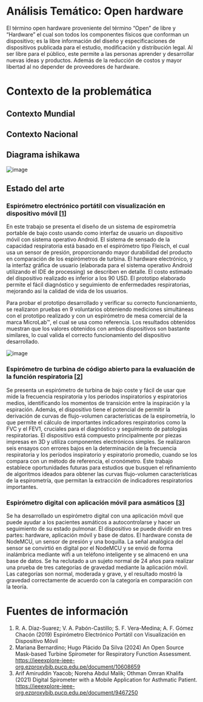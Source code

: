 # Análisis Temático: Open hardware
El término open hardware proveniente del término “Open” de libre y “Hardware” el cual son todos los componentes físicos que conforman un dispositivo; es la libre información del diseño y especificaciones de dispositivos publicada para el estudio, modificación y distribución legal. Al ser libre para el público, este permite a las personas aprender y desarrollar nuevas ideas y productos. Además de la reducción de costos y mayor libertad al no depender de proveedores de hardware.
# Contexto de la problemática
## Contexto Mundial

## Contexto Nacional

## Diagrama ishikawa 
![image](https://github.com/leomachiavello/FundBio2024-2/blob/main/Im%C3%A1genes/Diagrama_de_Ishikawa.png?raw=true)

## Estado del arte

### Espirómetro electrónico portátil con visualización en dispositivo móvil [[1](https://moodle2.utp.edu.co/index.php/revistaciencia/article/view/18451/14631)]
En  este  trabajo  se  presenta  el  diseño  de  un sistema  de  espirometría  portable  de  bajo  costo  usando  como interfaz de usuario un dispositivo móvil con sistema operativo Android. El sistema de sensado de la capacidad respiratoria está basado en el espirómetro tipo Fleisch, el cual usa un sensor de presión,  proporcionando  mayor durabilidad  del  producto  en comparación  de  los  espirómetros  de  turbina.  El  hardware electrónico,  y la  interfaz  gráfica de  usuario (elaborada  para el sistema operativo Android utilizando el IDE de processing) se describen en detalle. El costo   estimado del dispositivo realizado  es  inferior  a  los  90 USD. El  prototipo elaborado permite  el  fácil  diagnóstico  y  seguimiento  de  enfermedades respiratorias, mejorando así la calidad de vida de los usuarios. 

Para  probar  el  prototipo  desarrollado  y  verificar  su  correcto funcionamiento,   se   realizaron   pruebas   en   9   voluntarios obteniendo mediciones simultáneas con el prototipo realizado y con un espirómetro de mesa comercial de la marca MicroLab™, el  cual  se  usa  como  referencia. Los resultados obtenidos muestran que los valores obtenidos con ambos dispositivos son bastante similares, lo cual valida el correcto funcionamiento del dispositivo desarrollado.

![image](https://github.com/leomachiavello/FundBio2024-2/blob/main/Im%C3%A1genes/espir%C3%B3metro_port%C3%A1til_m%C3%B3vil_2.png?raw=true)

### Espirómetro de turbina de código abierto para la evaluación de la función respiratoria [[2](https://ieeexplore-ieee-org.ezproxybib.pucp.edu.pe/document/10608659)]
Se presenta un espirómetro de turbina de bajo coste y fácil de usar que mide la frecuencia respiratoria y los periodos inspiratorios y espiratorios medios, identificando los momentos de transición entre la inspiración y la espiración. Además, el dispositivo tiene el potencial de permitir la derivación de curvas de flujo-volumen características de la espirometría, lo que permite el cálculo de importantes indicadores respiratorios como la FVC y el FEV1, cruciales para el diagnóstico y seguimiento de patologías respiratorias. El dispositivo está compuesto principalmente por piezas impresas en 3D y utiliza componentes electrónicos simples. Se realizaron seis ensayos con errores bajos en la determinación de la frecuencia respiratoria y los períodos inspiratorio y espiratorio promedio, cuando se los compara con un método de referencia, el cronómetro. Este trabajo establece oportunidades futuras para estudios que busquen el refinamiento de algoritmos ideados para obtener las curvas flujo-volumen características de la espirometría, que permitan la extracción de indicadores respiratorios importantes.

### Espirómetro digital con aplicación móvil para asmáticos [[3](https://ieeexplore-ieee-org.ezproxybib.pucp.edu.pe/document/9467250)]
Se ha desarrollado un espirómetro digital con una aplicación móvil que puede ayudar a los pacientes asmáticos a autocontrolarse y hacer un seguimiento de su estado pulmonar. El dispositivo se puede dividir en tres partes: hardware, aplicación móvil y base de datos. El hardware consta de NodeMCU, un sensor de presión y una boquilla. La señal analógica del sensor se convirtió en digital por el NodeMCU y se envió de forma inalámbrica mediante wifi a un teléfono inteligente y se almacenó en una base de datos. Se ha reclutado a un sujeto normal de 24 años para realizar una prueba de tres categorías de gravedad mediante la aplicación móvil. Las categorías son normal, moderada y grave, y el resultado mostró la gravedad correctamente de acuerdo con la categoría en comparación con la teoría.

# Fuentes de información
1. R. A. Díaz-Suarez; V. A. Pabón-Castillo; S. F. Vera-Medina; A. F. Gómez Chacón (2019) Espirómetro Electrónico Portátil con Visualización en Dispositivo Móvil
2. Mariana Bernardino; Hugo Plácido Da Silva (2024) An Open Source Mask-based Turbine Spirometer for Respiratory Function Assessment. https://ieeexplore-ieee-org.ezproxybib.pucp.edu.pe/document/10608659 
4. Arif Amiruddin Yaacob; Noreha Abdul Malik; Othman Omran Khalifa (2021) Digital Spirometer with a Mobile Application for Asthmatic Patient. https://ieeexplore-ieee-org.ezproxybib.pucp.edu.pe/document/9467250 
